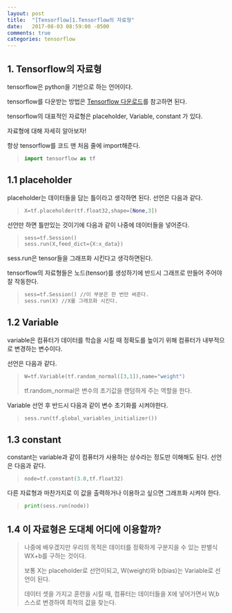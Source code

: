 ```yaml
---
layout: post
title:  "[Tensorflow]1.Tensorflow의 자료형"
date:   2017-08-03 08:59:00 -0500
comments: true
categories: tensorflow
---
```


## 1. Tensorflow의 자료형

tensorflow은 python을 기반으로 하는 언어이다.

tensorflow를 다운받는 방법은 [Tensorflow 다운로드](http://www.tensorflow.org/install/)를 참고하면 된다.

tensorflow의 대표적인 자료형은 placeholder, Variable, constant 가 있다. 



자료형에 대해 자세히 알아보자!



항상 tensorflow를 코드 맨 처음 줄에 import해준다.
>```python
>import tensorflow as tf
>```


## 1.1 placeholder
placeholder는 데이터들을 담는 틀이라고 생각하면 된다.
선언은 다음과 같다.
>```python
>X=tf.placeholder(tf.float32,shape=[None,3])
>```

선언만 하면 틀만있는 것이기에 다음과 같이 나중에 데이터들을 넣어준다.
>```python
>sess=tf.Session()
>sess.run(X,feed_dict={X:x_data})
>```

sess.run은 tensor들을 그래프화 시킨다고 생각하면된다.

tensorflow의 자료형들은 노드(tensor)를 생성하기에 반드시 그래프로 만들어 주어야 잘 작동한다.
>```python
>sess=tf.Session() //이 부분은 한 번만 써준다.
>sess.run(X) //X를 그래프화 시킨다.
>```

## 1.2 Variable
variable은 컴퓨터가 데이터를 학습을 시킬 때 정확도를 높이기 위해 컴퓨터가 내부적으로 변경하는 변수이다.  

선언은 다음과 같다.
>```python
>W=tf.Variable(tf.random_normal([3,1]),name="weight")
>```
>tf.random_normal은 변수의 초기값을 랜덤하게 주는 역할을 한다.

Variable 선언 후 반드시 다음과 같이 변수 초기화를 시켜야한다.
>```python
>sess.run(tf.global_variables_initializer())
>```

## 1.3 constant

constant는 variable과 같이 컴퓨터가 사용하는 상수라는 정도만 이해해도 된다.
선언은 다음과 같다.
>```python
>node=tf.constant(3.0,tf.float32)
>```

다른 자료형과 마찬가지로 이 값을 출력하거나 이용하고 싶으면 그래프화 시켜야 한다.
>```python
>print(sess.run(node))
>```


## 1.4 이 자료형은 도대체 어디에 이용할까?

>나중에 배우겠지만 우리의 목적은 데이터를 정확하게 구분지을 수 있는 판별식 WX+b를 구하는 것이다.
>
>보통 X는 placeholder로 선언이되고, W(weight)와 b(bias)는 Variable로 선언이 된다.
>
>데이터 셋을 가지고 훈련을 시킬 때, 컴퓨터는 데이터들을 X에 넣어가면서 W,b 스스로 변경하여 최적의 값을 찾는다.


